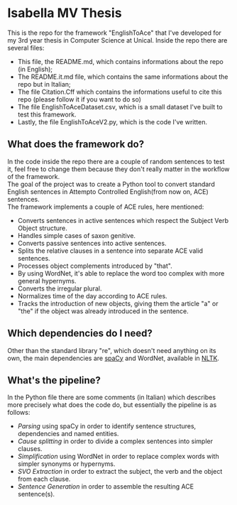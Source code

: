 # Isabella MV Thesis

This is the repo for the framework "EnglishToAce" that I've developed for my 3rd year thesis in Computer Science at Unical. 
Inside the repo there are several files: 
* This file, the README.md, which contains informations about the repo (in English); 
* The README.it.md file, which contains the same informations about the repo but in Italian;
* The file Citation.Cff which contains the informations useful to cite this repo (please follow it if you want to do so)
* The file EnglishToAceDataset.csv, which is a small dataset I've built to test this framework.
* Lastly, the file EnglishToAceV2.py, which is the code I've written.
## What does the framework do?

In the code inside the repo there are a couple of random sentences to test it, feel free to change them because they don't really matter in the workflow of the framework.<br>The goal of the project was to create a Python tool to convert standard English sentences in Attempto Controlled English(from now on, ACE) sentences. <br>
The framework implements a couple of ACE rules, here mentioned:
* Converts sentences in active sentences which respect the Subject Verb Object structure.
* Handles simple cases of saxon genitive.
* Converts passive sentences into active sentences.
* Splits the relative clauses in a sentence into separate ACE valid sentences.
* Processes object complements introduced by "that".
* By using WordNet, it's able to replace the word too complex with more general hypernyms.
* Converts the irregular plural.
* Normalizes time of the day according to ACE rules.
* Tracks the introduction of new objects, giving them the article "a" or "the" if the object was already introduced in the sentence.

## Which dependencies do I need?
Other than the standard library "re", which doesn't need anything on its own, the main dependencies are [spaCy](https://spacy.io/) and WordNet, available in [NLTK](https://www.nltk.org/).
 
## What's the pipeline?

In the Python file there are some comments (in Italian) which describes more precisely what does the code do, but essentially the pipeline is as follows:
* _Parsing_ using spaCy in order to identify sentence structures, dependencies and named entities.
* _Cause splitting_ in order to divide a complex sentences into simpler clauses.
* _Simplification_ using WordNet in order to replace complex words with simpler synonyms or hypernyms.
* _SVO Extraction_ in order to extract the subject, the verb and the object from each clause.
* _Sentence Generation_ in order to assemble the resulting ACE sentence(s).
